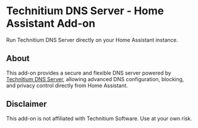 # Technitium DNS Server - Home Assistant Add-on

Run Technitium DNS Server directly on your Home Assistant instance.

## About

This add-on provides a secure and flexible DNS server powered by [Technitium DNS Server](https://technitium.com/dns/), allowing advanced DNS configuration, blocking, and privacy control directly from Home Assistant.

## Disclaimer

This add-on is not affiliated with Technitium Software. Use at your own risk.
